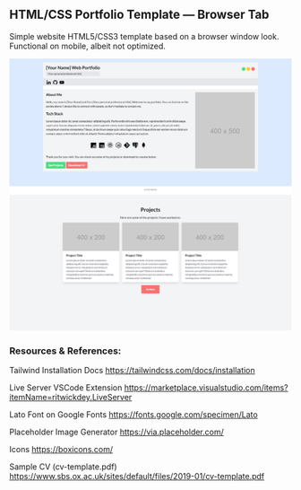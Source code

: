 ## HTML/CSS Portfolio Template — Browser Tab

Simple website HTML5/CSS3 template based on a browser window look.
Functional on mobile, albeit not optimized.

![Example1](example/1.png)
![Example2](example/2.png)

### Resources & References:

Tailwind Installation Docs
https://tailwindcss.com/docs/installation

Live Server VSCode Extension
https://marketplace.visualstudio.com/items?itemName=ritwickdey.LiveServer

Lato Font on Google Fonts
https://fonts.google.com/specimen/Lato

Placeholder Image Generator
https://via.placeholder.com/

Icons
https://boxicons.com/

Sample CV (cv-template.pdf)
https://www.sbs.ox.ac.uk/sites/default/files/2019-01/cv-template.pdf
